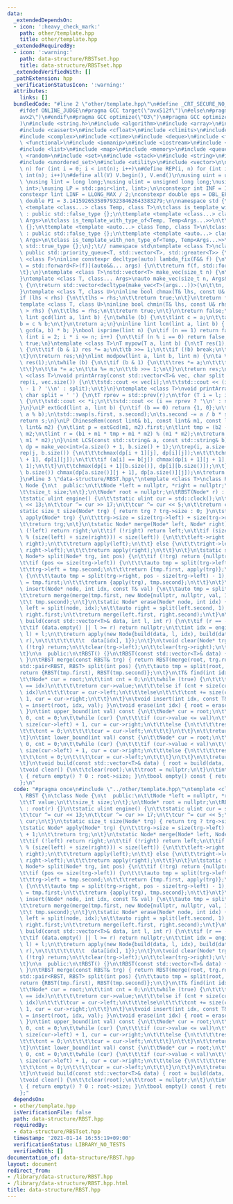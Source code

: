 ```yaml
---
data:
  _extendedDependsOn:
  - icon: ':heavy_check_mark:'
    path: other/template.hpp
    title: other/template.hpp
  _extendedRequiredBy:
  - icon: ':warning:'
    path: data-structure/RBSTset.hpp
    title: data-structure/RBSTset.hpp
  _extendedVerifiedWith: []
  _pathExtension: hpp
  _verificationStatusIcon: ':warning:'
  attributes:
    links: []
  bundledCode: "#line 2 \"other/template.hpp\"\n#define _CRT_SECURE_NO_WARNINGS\n\
    #ifdef ONLINE_JUDGE\n#pragma GCC target(\"avx512f\")\n#else\n#pragma GCC target(\"\
    avx2\")\n#endif\n#pragma GCC optimize(\"O3\")\n#pragma GCC optimize(\"unroll-loops\"\
    )\n#include <string.h>\n#include <algorithm>\n#include <array>\n#include <bitset>\n\
    #include <cassert>\n#include <cfloat>\n#include <climits>\n#include <cmath>\n\
    #include <complex>\n#include <ctime>\n#include <deque>\n#include <fstream>\n#include\
    \ <functional>\n#include <iomanip>\n#include <iostream>\n#include <iterator>\n\
    #include <list>\n#include <map>\n#include <memory>\n#include <queue>\n#include\
    \ <random>\n#include <set>\n#include <stack>\n#include <string>\n#include <unordered_map>\n\
    #include <unordered_set>\n#include <utility>\n#include <vector>\n\n#define rep(i,\
    \ n) for (int i = 0; i < int(n); i++)\n#define REP(i, n) for (int i = 1; i <=\
    \ int(n); i++)\n#define all(V) V.begin(), V.end()\n\nusing uint = unsigned int;\
    \ \nusing lint = long long;\nusing ulint = unsigned long long;\nusing P = std::pair<int,\
    \ int>;\nusing LP = std::pair<lint, lint>;\n\nconstexpr int INF = INT_MAX / 2;\n\
    constexpr lint LINF = LLONG_MAX / 2;\nconstexpr double eps = DBL_EPSILON;\nconstexpr\
    \ double PI = 3.141592653589793238462643383279;\n\nnamespace std {\n\ttemplate\
    \ <template <class...> class Temp, class T>\n\tclass is_template_with_type_of\
    \ : public std::false_type {};\n\ttemplate <template <class...> class Temp, class...\
    \ Args>\n\tclass is_template_with_type_of<Temp, Temp<Args...>>\n\t\t: public std::true_type\
    \ {};\n\ttemplate <template <auto...> class Temp, class T>\n\tclass is_template_with_non_type_of\
    \ : public std::false_type {};\n\ttemplate <template <auto...> class Temp, auto...\
    \ Args>\n\tclass is_template_with_non_type_of<Temp, Temp<Args...>>\n\t\t: public\
    \ std::true_type {};\n};\t// namespace std\ntemplate <class T>\nclass prique :\
    \ public std::priority_queue<T, std::vector<T>, std::greater<T>> {\n};\ntemplate\
    \ <class F>\ninline constexpr decltype(auto) lambda_fix(F&& f) {\n\treturn [f\
    \ = std::forward<F>(f)](auto&&... args) {\n\t\treturn f(f, std::forward<decltype(args)>(args)...);\n\
    \t};\n}\ntemplate <class T>\nstd::vector<T> make_vec(size_t n) {\n\treturn std::vector<T>(n);\n\
    }\ntemplate <class T, class... Args>\nauto make_vec(size_t n, Args&&... args)\
    \ {\n\treturn std::vector<decltype(make_vec<T>(args...))>(\n\t\tn, make_vec<T>(std::forward<Args>(args)...));\n\
    }\ntemplate <class T, class U>\ninline bool chmax(T& lhs, const U& rhs) {\n\t\
    if (lhs < rhs) {\n\t\tlhs = rhs;\n\t\treturn true;\n\t}\n\treturn false;\n}\n\
    template <class T, class U>\ninline bool chmin(T& lhs, const U& rhs) {\n\tif (lhs\
    \ > rhs) {\n\t\tlhs = rhs;\n\t\treturn true;\n\t}\n\treturn false;\n}\ninline\
    \ lint gcd(lint a, lint b) {\n\twhile (b) {\n\t\tlint c = a;\n\t\ta = b;\n\t\t\
    b = c % b;\n\t}\n\treturn a;\n}\ninline lint lcm(lint a, lint b) { return a /\
    \ gcd(a, b) * b; }\nbool isprime(lint n) {\n\tif (n == 1) return false;\n\tfor\
    \ (int i = 2; i * i <= n; i++) {\n\t\tif (n % i == 0) return false;\n\t}\n\treturn\
    \ true;\n}\ntemplate <class T>\nT mypow(T a, lint b) {\n\tT res(1);\n\twhile (true)\
    \ {\n\t\tif (b & 1) res *= a;\n\t\tb >>= 1;\n\t\tif (!b) break;\n\t\ta *= a;\n\
    \t}\n\treturn res;\n}\nlint modpow(lint a, lint b, lint m) {\n\ta %= m;\n\tlint\
    \ res(1);\n\twhile (b) {\n\t\tif (b & 1) {\n\t\t\tres *= a;\n\t\t\tres %= m;\n\
    \t\t}\n\t\ta *= a;\n\t\ta %= m;\n\t\tb >>= 1;\n\t}\n\treturn res;\n}\ntemplate\
    \ <class T>\nvoid printArray(const std::vector<T>& vec, char split = ' ') {\n\t\
    rep(i, vec.size()) {\n\t\tstd::cout << vec[i];\n\t\tstd::cout << (i == (int)vec.size()\
    \ - 1 ? '\\n' : split);\n\t}\n}\ntemplate <class T>\nvoid printArray(T l, T r,\
    \ char split = ' ') {\n\tT rprev = std::prev(r);\n\tfor (T i = l; i != r; i++)\
    \ {\n\t\tstd::cout << *i;\n\t\tstd::cout << (i == rprev ? '\\n' : split);\n\t\
    }\n}\nLP extGcd(lint a, lint b) {\n\tif (b == 0) return {1, 0};\n\tLP s = extGcd(b,\
    \ a % b);\n\tstd::swap(s.first, s.second);\n\ts.second -= a / b * s.first;\n\t\
    return s;\n}\nLP ChineseRem(const lint& b1, const lint& m1, const lint& b2, const\
    \ lint& m2) {\n\tlint p = extGcd(m1, m2).first;\n\tlint tmp = (b2 - b1) * p %\
    \ m2;\n\tlint r = (b1 + m1 * tmp + m1 * m2) % (m1 * m2);\n\treturn std::make_pair(r,\
    \ m1 * m2);\n}\nint LCS(const std::string& a, const std::string& b) {\n\tauto\
    \ dp = make_vec<int>(a.size() + 1, b.size() + 1);\n\trep(i, a.size()) {\n\t\t\
    rep(j, b.size()) {\n\t\t\tchmax(dp[i + 1][j], dp[i][j]);\n\t\t\tchmax(dp[i][j\
    \ + 1], dp[i][j]);\n\t\t\tif (a[i] == b[j]) chmax(dp[i + 1][j + 1], dp[i][j] +\
    \ 1);\n\t\t}\n\t\tchmax(dp[i + 1][b.size()], dp[i][b.size()]);\n\t}\n\trep(j,\
    \ b.size()) chmax(dp[a.size()][j + 1], dp[a.size()][j]);\n\treturn dp[a.size()][b.size()];\n\
    }\n#line 3 \"data-structure/RBST.hpp\"\ntemplate <class T>\nclass RBST {\n\tclass\
    \ Node {\n\t  public:\n\t\tNode *left = nullptr, *right = nullptr;\n\t\tT value;\n\
    \t\tsize_t size;\n\t};\n\tNode* root = nullptr;\n\tRBST(Node* r) : root(r) {}\n\
    \tstatic ulint engine() {\n\t\tstatic ulint cur = std::clock();\n\t\tcur ^= cur\
    \ << 13;\n\t\tcur ^= cur >> 17;\n\t\tcur ^= cur << 5;\n\t\treturn cur;\n\t}\n\t\
    static size_t size(Node* trg) { return trg ? trg->size : 0; }\n\tstatic Node*\
    \ apply(Node* trg) {\n\t\ttrg->size = size(trg->left) + size(trg->right) + 1;\n\
    \t\treturn trg;\n\t}\n\tstatic Node* merge(Node* left, Node* right) {\n\t\tif\
    \ (!left) return right;\n\t\tif (!right) return left;\n\t\tif (size_t(engine()\
    \ % (size(left) + size(right))) < size(left)) {\n\t\t\tleft->right = merge(left->right,\
    \ right);\n\t\t\treturn apply(left);\n\t\t} else {\n\t\t\tright->left = merge(left,\
    \ right->left);\n\t\t\treturn apply(right);\n\t\t}\n\t}\n\tstatic std::pair<Node*,\
    \ Node*> split(Node* trg, int pos) {\n\t\tif (!trg) return {nullptr, nullptr};\n\
    \t\tif (pos <= size(trg->left)) {\n\t\t\tauto tmp = split(trg->left, pos);\n\t\
    \t\ttrg->left = tmp.second;\n\t\t\treturn {tmp.first, apply(trg)};\n\t\t} else\
    \ {\n\t\t\tauto tmp = split(trg->right, pos - size(trg->left) - 1);\n\t\t\ttrg->right\
    \ = tmp.first;\n\t\t\treturn {apply(trg), tmp.second};\n\t\t}\n\t}\n\tstatic Node*\
    \ insert(Node* node, int idx, const T& val) {\n\t\tauto tmp = split(node, idx);\n\
    \t\treturn merge(merge(tmp.first, new Node{nullptr, nullptr, val, 1}),\n\t\t\t\
    \t\t tmp.second);\n\t}\n\tstatic Node* erase(Node* node, int idx) {\n\t\tauto\
    \ left = split(node, idx);\n\t\tauto right = split(left.second, 1);\n\t\tdelete\
    \ right.first;\n\t\treturn merge(left.first, right.second);\n\t}\n\tstatic Node*\
    \ build(const std::vector<T>& data, int l, int r) {\n\t\tif (r == -1) r = data.size();\n\
    \t\tif (data.empty() || l >= r) return nullptr;\n\t\tint idx = engine() % (r -\
    \ l) + l;\n\t\treturn apply(new Node{build(data, l, idx), build(data, idx + 1,\
    \ r),\n\t\t\t\t\t\t\t  data[idx], 1});\n\t}\n\tvoid clear(Node* trg) {\n\t\tif\
    \ (!trg) return;\n\t\tclear(trg->left);\n\t\tclear(trg->right);\n\t\tdelete trg;\n\
    \t}\n\n  public:\n\tRBST() {}\n\tRBST(const std::vector<T>& data) { this->build(data);\
    \ }\n\tRBST merge(const RBST& trg) { return RBST(merge(root, trg.root)); }\n\t\
    std::pair<RBST, RBST> split(int pos) {\n\t\tauto tmp = split(root, pos);\n\t\t\
    return {RBST(tmp.first), RBST(tmp.second)};\n\t}\n\tT& find(int idx) const {\n\
    \t\tNode* cur = root;\n\t\tint cnt = 0;\n\t\twhile (true) {\n\t\t\tif (cnt + size(cur->left)\
    \ == idx)\n\t\t\t\treturn cur->value;\n\t\t\telse if (cnt + size(cur->left) >\
    \ idx)\n\t\t\t\tcur = cur->left;\n\t\t\telse\n\t\t\t\tcnt += size(cur->left) +\
    \ 1, cur = cur->right;\n\t\t}\n\t}\n\tvoid insert(int idx, const T& val) { root\
    \ = insert(root, idx, val); }\n\tvoid erase(int idx) { root = erase(root, idx);\
    \ }\n\tint upper_bound(int val) const {\n\t\tNode* cur = root;\n\t\tint res =\
    \ 0, cnt = 0;\n\t\twhile (cur) {\n\t\t\tif (cur->value <= val)\n\t\t\t\tcnt +=\
    \ size(cur->left) + 1, cur = cur->right;\n\t\t\telse {\n\t\t\t\tres += cnt;\n\t\
    \t\t\tcnt = 0;\n\t\t\t\tcur = cur->left;\n\t\t\t}\n\t\t}\n\t\treturn res + cnt;\n\
    \t}\n\tint lower_bound(int val) const {\n\t\tNode* cur = root;\n\t\tint res =\
    \ 0, cnt = 0;\n\t\twhile (cur) {\n\t\t\tif (cur->value < val)\n\t\t\t\tcnt +=\
    \ size(cur->left) + 1, cur = cur->right;\n\t\t\telse {\n\t\t\t\tres += cnt;\n\t\
    \t\t\tcnt = 0;\n\t\t\t\tcur = cur->left;\n\t\t\t}\n\t\t}\n\t\treturn res + cnt;\n\
    \t}\n\tvoid build(const std::vector<T>& data) { root = build(data, 0, -1); }\n\
    \tvoid clear() {\n\t\tclear(root);\n\t\troot = nullptr;\n\t}\n\tint size() const\
    \ { return empty() ? 0 : root->size; }\n\tbool empty() const { return !root; }\n\
    };\n"
  code: "#pragma once\n#include \"../other/template.hpp\"\ntemplate <class T>\nclass\
    \ RBST {\n\tclass Node {\n\t  public:\n\t\tNode *left = nullptr, *right = nullptr;\n\
    \t\tT value;\n\t\tsize_t size;\n\t};\n\tNode* root = nullptr;\n\tRBST(Node* r)\
    \ : root(r) {}\n\tstatic ulint engine() {\n\t\tstatic ulint cur = std::clock();\n\
    \t\tcur ^= cur << 13;\n\t\tcur ^= cur >> 17;\n\t\tcur ^= cur << 5;\n\t\treturn\
    \ cur;\n\t}\n\tstatic size_t size(Node* trg) { return trg ? trg->size : 0; }\n\
    \tstatic Node* apply(Node* trg) {\n\t\ttrg->size = size(trg->left) + size(trg->right)\
    \ + 1;\n\t\treturn trg;\n\t}\n\tstatic Node* merge(Node* left, Node* right) {\n\
    \t\tif (!left) return right;\n\t\tif (!right) return left;\n\t\tif (size_t(engine()\
    \ % (size(left) + size(right))) < size(left)) {\n\t\t\tleft->right = merge(left->right,\
    \ right);\n\t\t\treturn apply(left);\n\t\t} else {\n\t\t\tright->left = merge(left,\
    \ right->left);\n\t\t\treturn apply(right);\n\t\t}\n\t}\n\tstatic std::pair<Node*,\
    \ Node*> split(Node* trg, int pos) {\n\t\tif (!trg) return {nullptr, nullptr};\n\
    \t\tif (pos <= size(trg->left)) {\n\t\t\tauto tmp = split(trg->left, pos);\n\t\
    \t\ttrg->left = tmp.second;\n\t\t\treturn {tmp.first, apply(trg)};\n\t\t} else\
    \ {\n\t\t\tauto tmp = split(trg->right, pos - size(trg->left) - 1);\n\t\t\ttrg->right\
    \ = tmp.first;\n\t\t\treturn {apply(trg), tmp.second};\n\t\t}\n\t}\n\tstatic Node*\
    \ insert(Node* node, int idx, const T& val) {\n\t\tauto tmp = split(node, idx);\n\
    \t\treturn merge(merge(tmp.first, new Node{nullptr, nullptr, val, 1}),\n\t\t\t\
    \t\t tmp.second);\n\t}\n\tstatic Node* erase(Node* node, int idx) {\n\t\tauto\
    \ left = split(node, idx);\n\t\tauto right = split(left.second, 1);\n\t\tdelete\
    \ right.first;\n\t\treturn merge(left.first, right.second);\n\t}\n\tstatic Node*\
    \ build(const std::vector<T>& data, int l, int r) {\n\t\tif (r == -1) r = data.size();\n\
    \t\tif (data.empty() || l >= r) return nullptr;\n\t\tint idx = engine() % (r -\
    \ l) + l;\n\t\treturn apply(new Node{build(data, l, idx), build(data, idx + 1,\
    \ r),\n\t\t\t\t\t\t\t  data[idx], 1});\n\t}\n\tvoid clear(Node* trg) {\n\t\tif\
    \ (!trg) return;\n\t\tclear(trg->left);\n\t\tclear(trg->right);\n\t\tdelete trg;\n\
    \t}\n\n  public:\n\tRBST() {}\n\tRBST(const std::vector<T>& data) { this->build(data);\
    \ }\n\tRBST merge(const RBST& trg) { return RBST(merge(root, trg.root)); }\n\t\
    std::pair<RBST, RBST> split(int pos) {\n\t\tauto tmp = split(root, pos);\n\t\t\
    return {RBST(tmp.first), RBST(tmp.second)};\n\t}\n\tT& find(int idx) const {\n\
    \t\tNode* cur = root;\n\t\tint cnt = 0;\n\t\twhile (true) {\n\t\t\tif (cnt + size(cur->left)\
    \ == idx)\n\t\t\t\treturn cur->value;\n\t\t\telse if (cnt + size(cur->left) >\
    \ idx)\n\t\t\t\tcur = cur->left;\n\t\t\telse\n\t\t\t\tcnt += size(cur->left) +\
    \ 1, cur = cur->right;\n\t\t}\n\t}\n\tvoid insert(int idx, const T& val) { root\
    \ = insert(root, idx, val); }\n\tvoid erase(int idx) { root = erase(root, idx);\
    \ }\n\tint upper_bound(int val) const {\n\t\tNode* cur = root;\n\t\tint res =\
    \ 0, cnt = 0;\n\t\twhile (cur) {\n\t\t\tif (cur->value <= val)\n\t\t\t\tcnt +=\
    \ size(cur->left) + 1, cur = cur->right;\n\t\t\telse {\n\t\t\t\tres += cnt;\n\t\
    \t\t\tcnt = 0;\n\t\t\t\tcur = cur->left;\n\t\t\t}\n\t\t}\n\t\treturn res + cnt;\n\
    \t}\n\tint lower_bound(int val) const {\n\t\tNode* cur = root;\n\t\tint res =\
    \ 0, cnt = 0;\n\t\twhile (cur) {\n\t\t\tif (cur->value < val)\n\t\t\t\tcnt +=\
    \ size(cur->left) + 1, cur = cur->right;\n\t\t\telse {\n\t\t\t\tres += cnt;\n\t\
    \t\t\tcnt = 0;\n\t\t\t\tcur = cur->left;\n\t\t\t}\n\t\t}\n\t\treturn res + cnt;\n\
    \t}\n\tvoid build(const std::vector<T>& data) { root = build(data, 0, -1); }\n\
    \tvoid clear() {\n\t\tclear(root);\n\t\troot = nullptr;\n\t}\n\tint size() const\
    \ { return empty() ? 0 : root->size; }\n\tbool empty() const { return !root; }\n\
    };"
  dependsOn:
  - other/template.hpp
  isVerificationFile: false
  path: data-structure/RBST.hpp
  requiredBy:
  - data-structure/RBSTset.hpp
  timestamp: '2021-01-14 16:55:19+09:00'
  verificationStatus: LIBRARY_NO_TESTS
  verifiedWith: []
documentation_of: data-structure/RBST.hpp
layout: document
redirect_from:
- /library/data-structure/RBST.hpp
- /library/data-structure/RBST.hpp.html
title: data-structure/RBST.hpp
---
```

